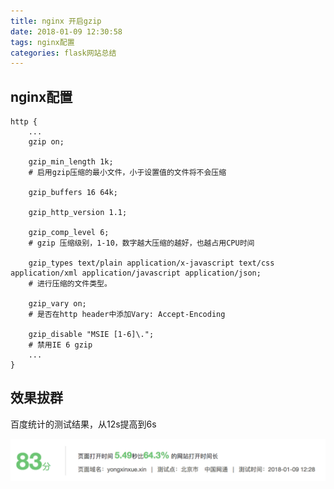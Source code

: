 ```yaml
---
title: nginx 开启gzip
date: 2018-01-09 12:30:58
tags: nginx配置
categories: flask网站总结
---
```


## nginx配置
```
http {
    ...
    gzip on;
    
    gzip_min_length 1k;
    # 启用gzip压缩的最小文件，小于设置值的文件将不会压缩

    gzip_buffers 16 64k;

    gzip_http_version 1.1;

    gzip_comp_level 6;
    # gzip 压缩级别，1-10，数字越大压缩的越好，也越占用CPU时间
    
    gzip_types text/plain application/x-javascript text/css application/xml application/javascript application/json;
    # 进行压缩的文件类型。

    gzip_vary on;
    # 是否在http header中添加Vary: Accept-Encoding

    gzip_disable "MSIE [1-6]\.";
    # 禁用IE 6 gzip
    ...
}
```
## 效果拔群
百度统计的测试结果，从12s提高到6s

![](/images/94641900.jpg "-6s, excited!") 
